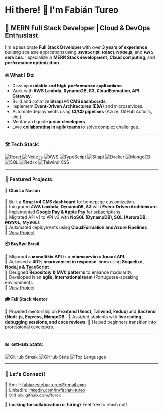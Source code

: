 # Hi there! 👋 I'm Fabián Tureo

## 🚀 MERN Full Stack Developer | Cloud & DevOps Enthusiast

I'm a passionate **Full Stack Developer** with over **3 years of experience** building scalable applications using **JavaScript**, **React**, **Node.js**, and **AWS services**. I specialize in **MERN Stack development**, **Cloud computing**, and **performance optimization**.

### 🔥 What I Do:
- Develop **scalable and high-performance applications**.
- Work with **AWS Lambda, DynamoDB, S3, CloudFormation, API Gateway**.
- Build and optimize **Strapi v4 CMS dashboards**.
- Implement **Event-Driven Architectures (EDA)** and microservices.
- Automate deployments using **CI/CD pipelines** (Azure, GitHub Actions, etc.).
- Mentor and guide **junior developers**.
- Love **collaborating in agile teams** to solve complex challenges.

---

### 🛠️ Tech Stack:

![React](https://img.shields.io/badge/-React-61DAFB?logo=react&logoColor=black&style=for-the-badge)
![Node.js](https://img.shields.io/badge/-Node.js-339933?logo=node.js&logoColor=white&style=for-the-badge)
![AWS](https://img.shields.io/badge/-AWS-FF9900?logo=amazonaws&logoColor=white&style=for-the-badge)
![TypeScript](https://img.shields.io/badge/-TypeScript-007ACC?logo=typescript&logoColor=white&style=for-the-badge)
![Strapi](https://img.shields.io/badge/-Strapi-2E7EEA?logo=strapi&logoColor=white&style=for-the-badge)
![Docker](https://img.shields.io/badge/-Docker-2496ED?logo=docker&logoColor=white&style=for-the-badge)
![MongoDB](https://img.shields.io/badge/-MongoDB-47A248?logo=mongodb&logoColor=white&style=for-the-badge)
![SQL](https://img.shields.io/badge/-SQL-4479A1?logo=postgresql&logoColor=white&style=for-the-badge)
![Redux](https://img.shields.io/badge/-Redux-764ABC?logo=redux&logoColor=white&style=for-the-badge)
![Tailwind CSS](https://img.shields.io/badge/-TailwindCSS-38B2AC?logo=tailwind-css&logoColor=white&style=for-the-badge)

---

### 📂 Featured Projects:
#### **🚀 Club La Nacion**
🔹 Built a **Strapi v4 CMS dashboard** for homepage customization.  
🔹 Integrated **AWS Lambda, DynamoDB, S3** with **Event-Driven Architecture**.  
🔹 Implemented **Google Pay & Apple Pay** for subscriptions.  
🔹 Migrated API v1 to API v2 with **NoSQL (DynamoDB), SQL (AuroraDB, MSSQL, MySQL)**.  
🔹 Automated deployments using **CloudFormation and Azure Pipelines**.  
🔗 [View Project](https://github.com/ftureo/club-la-nacion)

#### **📦 BuyBye Brasil**
🔹 Migrated a **monolithic API** to a **microservices-based API**.  
🔹 Achieved a **40% improvement in response times** using **Sequelize, Node.js & TypeScript**.  
🔹 Designed **Repository & MVC patterns** to enhance modularity.  
🔹 Developed in an **agile, international team** (Portuguese-speaking environment).  
🔗 [View Project](https://github.com/ftureo/buybye-brasil)

#### **🎓 Full Stack Mentor**
🔹 Provided mentorship on **Frontend (React, Tailwind, Redux)** and **Backend (Node.js, Express, MongoDB)**.
🔹 Assisted students with **live coding, debugging sessions, and code reviews**.
🔹 Helped beginners transition into professional developers.

---

### 📊 GitHub Stats:

![GitHub Streak](https://git-hub-streak-stats.vercel.app?user=ftureo)
![GitHub Stats](https://github-readme-stats.vercel.app/api?username=ftureo&show_icons=true&theme=radical&hide_border=true)
![Top Languages](https://github-readme-stats.vercel.app/api/top-langs/?username=ftureo&layout=compact&theme=radical&hide_border=true)

---

### 💬 Let's Connect!
📩 Email: [fabianestebantureo@gmail.com](mailto:fabianestebantureo@gmail.com)  
💼 LinkedIn: [linkedin.com/in/fabian-tureo](https://www.linkedin.com/in/fabian-esteban-tureo)  
🚀 GitHub: [github.com/ftureo](https://github.com/ftureo)  

👀 **Looking for collaboration or hiring?** Feel free to reach out!
